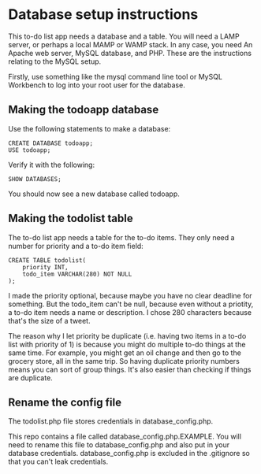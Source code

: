 # Database setup instructions

This to-do list app needs a database and a table. You will need a LAMP server, or perhaps a local MAMP or WAMP stack. In any case, you need An Apache web server, MySQL database, and PHP. These are the instructions relating to the MySQL setup.

Firstly, use something like the mysql command line tool or MySQL Workbench to log into your root user for the database.

## Making the todoapp database

Use the following statements to make a database:

```
CREATE DATABASE todoapp;
USE todoapp;
```

Verify it with the following:

```
SHOW DATABASES;
```

You should now see a new database called todoapp.

## Making the todolist table

The to-do list app needs a table for the to-do items. They only need a number for priority and a to-do item field:

```
CREATE TABLE todolist(
    priority INT,
    todo_item VARCHAR(280) NOT NULL
);
```

I made the priority optional, because maybe you have no clear deadline for something. But the todo_item can't be null, because even without a priotity, a to-do item needs a name or description. I chose 280 characters because that's the size of a tweet.

The reason why I let priority be duplicate (i.e. having two items in a to-do list with priority of 1) is because you might do multiple to-do things at the same time. For example, you might get an oil change and then go to the grocery store, all in the same trip. So having duplicate priority numbers means you can sort of group things. It's also easier than checking if things are duplicate.

## Rename the config file

The todolist.php file stores credentials in database_config.php.

This repo contains a file called database_config.php.EXAMPLE. You will need to rename this file to database_config.php and also put in your database credentials. database_config.php is excluded in the .gitignore so that you can't leak credentials.

